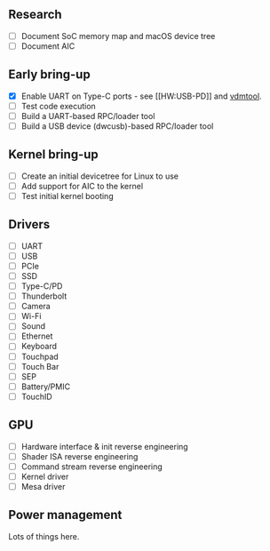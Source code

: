 ## Research
* [ ] Document SoC memory map and macOS device tree
* [ ] Document AIC

## Early bring-up

* [x] Enable UART on Type-C ports - see [[HW:USB-PD]] and [vdmtool](https://github.com/AsahiLinux/vdmtool).
* [ ] Test code execution
* [ ] Build a UART-based RPC/loader tool
* [ ] Build a USB device (dwcusb)-based RPC/loader tool

## Kernel bring-up

* [ ] Create an initial devicetree for Linux to use
* [ ] Add support for AIC to the kernel
* [ ] Test initial kernel booting

## Drivers
* [ ] UART
* [ ] USB
* [ ] PCIe
* [ ] SSD
* [ ] Type-C/PD
* [ ] Thunderbolt
* [ ] Camera
* [ ] Wi-Fi
* [ ] Sound
* [ ] Ethernet
* [ ] Keyboard
* [ ] Touchpad
* [ ] Touch Bar
* [ ] SEP
* [ ] Battery/PMIC
* [ ] TouchID

## GPU
* [ ] Hardware interface & init reverse engineering
* [ ] Shader ISA reverse engineering
* [ ] Command stream reverse engineering
* [ ] Kernel driver
* [ ] Mesa driver

## Power management
Lots of things here.
